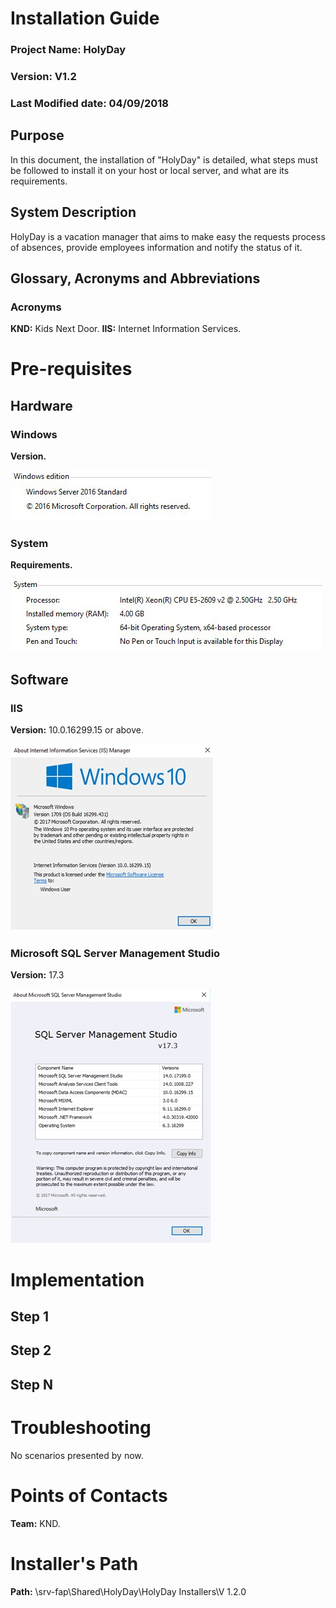 <!-- TITLE: Implementation Guide V1.2 -->
<!-- SUBTITLE: Holyday -->

# Installation Guide
### Project Name: HolyDay
### Version: V1.2
### Last Modified date: 04/09/2018

## Purpose
In this document, the installation of "HolyDay" is detailed, what steps must be followed to install it on your host or local server, and what are its requirements.
## System Description
HolyDay is a vacation manager that aims to make easy the requests process of absences, provide employees information and notify the status of it.
## Glossary, Acronyms and Abbreviations
### Acronyms
**KND:** Kids Next Door.
**IIS:** Internet Information Services.

# Pre-requisites
## Hardware

### Windows
**Version.**

![Windows Version](/uploads/holyday-implementation-manual/windows-version.jpg "Windows Version")


### System 
**Requirements.**

![System Requirements](/uploads/holyday-implementation-manual/system-requirements.jpg "System Requirements")

## Software

### IIS
**Version:** 10.0.16299.15 or above.

![Iis](/uploads/holyday-implementation-manual/iis.jpeg "is")


### Microsoft SQL Server Management Studio 
**Version:** 17.3

![Sql Server](/uploads/holyday-implementation-manual/sql-server.jpeg "Sql Server")

# Implementation

## Step 1


## Step 2


## Step N


# Troubleshooting
No scenarios presented by now.

# Points of Contacts
**Team:** KND.
# Installer's Path
**Path:** \\srv-fap\Shared\HolyDay\HolyDay Installers\V 1.2.0
